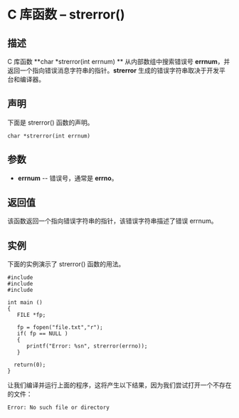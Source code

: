 # C 库函数 – strerror()


## 描述

C 库函数 **char *strerror(int errnum) ** 从内部数组中搜索错误号 **errnum**，并返回一个指向错误消息字符串的指针。**strerror** 生成的错误字符串取决于开发平台和编译器。

## 声明

下面是 strerror() 函数的声明。

    char *strerror(int errnum)

## 参数

* **errnum** \-- 错误号，通常是 **errno**。

## 返回值

该函数返回一个指向错误字符串的指针，该错误字符串描述了错误 errnum。

## 实例

下面的实例演示了 strerror() 函数的用法。

    #include 
    #include 
    #include 

    int main ()
    {
       FILE *fp;

       fp = fopen("file.txt","r");
       if( fp == NULL )
       {
          printf("Error: %sn", strerror(errno));
       }

      return(0);
    }

让我们编译并运行上面的程序，这将产生以下结果，因为我们尝试打开一个不存在的文件：

    Error: No such file or directory